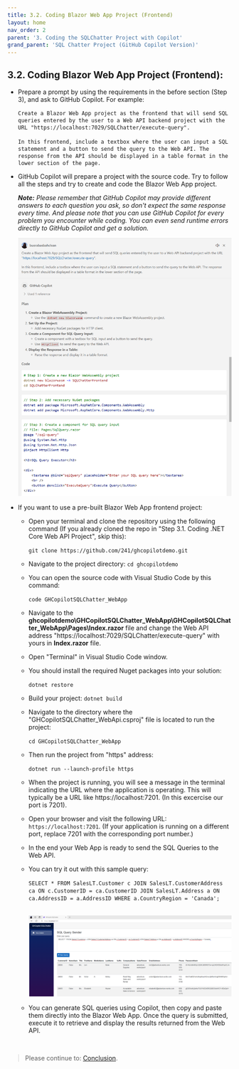 ```yaml
---
title: 3.2. Coding Blazor Web App Project (Frontend)
layout: home
nav_order: 2
parent: '3. Coding the SQLChatter Project with Copilot'
grand_parent: 'SQL Chatter Project (GitHub Copilot Version)'
---
```


## 3.2. Coding Blazor Web App Project (Frontend):

* Prepare a prompt by using the requirements in the before section (Step 3), and ask to GitHub Copilot. For example:

    ```
   Create a Blazor Web App project as the frontend that will send SQL queries entered by the user to a Web API backend project with the URL "https://localhost:7029/SQLChatter/execute-query". 
   
   In this frontend, include a textbox where the user can input a SQL statement and a button to send the query to the Web API. The response from the API should be displayed in a table format in the lower section of the page.
    ```

* GitHub Copilot will prepare a project with the source code. Try to follow all the steps and try to create and code the Blazor Web App project.

   _**Note:** Please remember that GitHub Copilot may provide different answers to each question you ask, so don't expect the same response every time. And please note that you can use GitHub Copilot for every problem you encounter while coding. You can even send runtime errors directly to GitHub Copilot and get a solution._
   
   ![Frontend](./CopilotImages/Frontend.png)

* If you want to use a pre-built Blazor Web App frontend project:

  * Open your terminal and clone the repository using the following command (If you already cloned the repo in "Step 3.1. Coding .NET Core Web API Project", skip this):

    ```git clone https://github.com/241/ghcopilotdemo.git```

  * Navigate to the project directory: ```cd ghcopilotdemo```

  * You can open the source code with Visual Studio Code by this command: 
  
    ```code GHCopilotSQLChatter_WebApp```

   * Navigate to the **ghcopilotdemo\GHCopilotSQLChatter_WebApp\GHCopilotSQLChatter_WebApp\Pages\Index.razor** file and change the Web API address "https://localhost:7029/SQLChatter/execute-query" with yours in **Index.razor** file.

   * Open "Terminal" in Visual Studio Code window. 
  
   * You should install the required Nuget packages into your solution:

     ```dotnet restore```

   * Build your project: ```dotnet build```
      
   * Navigate to the directory where the "GHCopilotSQLChatter_WebApi.csproj" file is located to run the project:

     ```cd GHCopilotSQLChatter_WebApp```

   * Then run the project from "https" address:

     ```dotnet run --launch-profile https```

   * When the project is running, you will see a message in the terminal indicating the URL where the application is operating. This will typically be a URL like https://localhost:7201. (In this excercise our port is 7201).

   * Open your browser and visit the following URL: ```https://localhost:7201```.
      (If your application is running on a different port, replace 7201 with the corresponding port number.)

   * In the end your Web App is ready to send the SQL Queries to the Web API.
      
   * You can try it out with this sample query: 
   
      ```SELECT * FROM SalesLT.Customer c JOIN SalesLT.CustomerAddress ca ON c.CustomerID = ca.CustomerID JOIN SalesLT.Address a ON ca.AddressID = a.AddressID WHERE a.CountryRegion = 'Canada';```

      &nbsp;
      ![WebApp](./CopilotImages/WebApp.png)

   * You can generate SQL queries using Copilot, then copy and paste them directly into the Blazor Web App. Once the query is submitted, execute it to retrieve and display the results returned from the Web API.

   &nbsp;
> Please continue to: [Conclusion](https://241.github.io/ghcopilotdemo/SQLChatter_GitHubCopilot/0104_Conclusion.html).